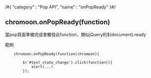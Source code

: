 /#{
	"category" : "Pop API",
	"name" : "onPopReady"
}#/
## chromoon.onPopReady(function)
當pop頁面準備完成會觸發此function，類似jQuery的$(document).ready

範例  

		chromoon.onPopReady(function(chromoon){
		
			$('#test_state_change').click(function(){
				alert(...)
			});


